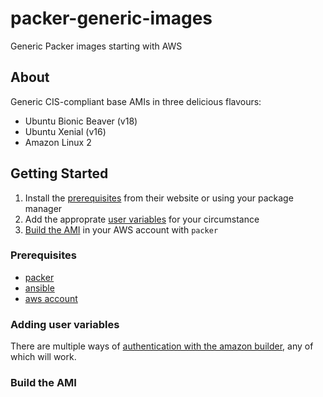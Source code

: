 # packer-generic-images
Generic Packer images starting with AWS

## About 
Generic CIS-compliant base AMIs in three delicious flavours:
- Ubuntu Bionic Beaver (v18)
- Ubuntu Xenial (v16)
- Amazon Linux 2 

## Getting Started 
1. Install the [prerequisites](#prerequisites) from their website or using your package manager
1. Add the approprate [user variables](#adding-user-variables) for your circumstance
1. [Build the AMI](#build-the-ami) in your AWS account with `packer`

### Prerequisites 
- [packer](https://packer.io/)
- [ansible](https://www.ansible.com/)
- [aws account](https://aws.amazon.com/)

### Adding user variables 
There are multiple ways of [authentication with the amazon builder](https://www.packer.io/docs/builders/amazon.html), 
any of which will work. 

### Build the AMI 


